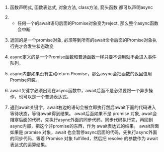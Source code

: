 1. 函数声明式, 函数表达式, 对象方法, class方法, 箭头函数 都可以声明async
2. * 任何一个的await语句后面的Promise对象变为reject, 那么整个async函数会中断
3. 返回的是一个promise对象, 必须等到所有的await命令后面的Promise对象执行完才会发生状态改变

1. async定义的是一个Promise函数和普通函数一样只要不调用就不会进入事件队列。
2. async内部如果没有主动return Promise，那么async会把函数的返回值用Promise包装。
3. await关键字必须出现在async函数中，await后面不是必须要跟一个异步操作，也可以是一个普通表达式。
4. 遇到await关键字，await右边的语句会被立即执行然后await下面的代码进入等待状态，等待await得到结果。
await后面如果不是 promise 对象, await会阻塞后面的代码，先执行async外面的同步代码，同步代码执行完，再回到async内部，把这个非promise的东西，作为 await表达式的结果。
await后面如果是 promise 对象，await 也会暂停async后面的代码，先执行async外面的同步代码，等着 Promise 对象 fulfilled，然后把 resolve 的参数作为 await 表达式的运算结果。